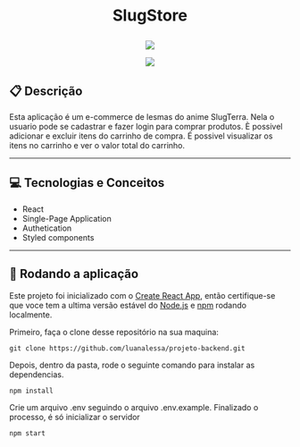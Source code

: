 # <p align = "center"> SlugStore </p>

<p align="center">
   <img src="https://encrypted-tbn0.gstatic.com/images?q=tbn:ANd9GcRQbkmqY8JweP3Hk-FaJaKZh6091AaU-Xy2Rw&usqp=CAU"/>
</p>

<p align = "center">
   <img src="https://img.shields.io/github/languages/count/SergioTrajano/slug-store?color=4dae71&style=flat-square" />
</p>


##  :clipboard: Descrição

Esta aplicação é um e-commerce de lesmas do anime SlugTerra. Nela o usuario pode se cadastrar e fazer login para comprar produtos. È possivel adicionar e excluir itens do carrinho de compra. É possivel visualizar os itens no carrinho e ver o valor total do carrinho.

***

## :computer:	 Tecnologias e Conceitos

- React
- Single-Page Application
- Authetication
- Styled components

***

## 🏁 Rodando a aplicação

Este projeto foi inicializado com o [Create React App](https://github.com/facebook/create-react-app), então certifique-se que voce tem a ultima versão estável do [Node.js](https://nodejs.org/en/download/) e [npm](https://www.npmjs.com/) rodando localmente.

Primeiro, faça o clone desse repositório na sua maquina:

```
git clone https://github.com/luanalessa/projeto-backend.git
```

Depois, dentro da pasta, rode o seguinte comando para instalar as dependencias.

```
npm install
```

Crie um arquivo .env seguindo o arquivo .env.example.
Finalizado o processo, é só inicializar o servidor

```
npm start
```
